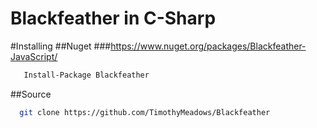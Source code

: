 # Blackfeather in C-Sharp
#Installing
##Nuget
###https://www.nuget.org/packages/Blackfeather-JavaScript/
```bash
   Install-Package Blackfeather 
```
##Source
```bash
  git clone https://github.com/TimothyMeadows/Blackfeather
```
